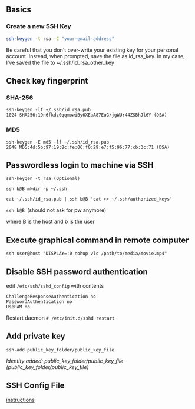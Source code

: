 ## Basics

### Create a new SSH Key
```bash
ssh-keygen -t rsa -C "your-email-address"
```
Be careful that you don't over-write your existing key for your personal account. Instead, when prompted, save the file as id_rsa_key. In my case, I've saved the file to ~/.ssh/id_rsa_other_key

## Check key fingerprint
### SHA-256
```
ssh-keygen -lf ~/.ssh/id_rsa.pub
1024 SHA256:19n6fkdz0qqmowiBy6XEaA87EuG/jgWUr44ZSBhJl6Y (DSA)
```
### MD5
```
ssh-keygen -E md5 -lf ~/.ssh/id_rsa.pub
2048 MD5:4d:5b:97:19:8c:fe:06:f0:29:e7:f5:96:77:cb:3c:71 (DSA)
```

## Passwordless login to machine via SSH
`ssh-keygen -t rsa (Optional)`

`ssh b@B mkdir -p ~/.ssh`

`cat ~/.ssh/id_rsa.pub | ssh b@B 'cat >> ~/.ssh/authorized_keys'`

`ssh b@B `(should not ask for pw anymore)

where B is the host and b is the user


## Execute graphical command in remote computer
```
ssh user@host "DISPLAY=:0 nohup vlc /path/to/media/movie.mp4"
```

## Disable SSH password authentication

edit ```/etc/ssh/sshd_config```
with contents
```
ChallengeResponseAuthentication no
PasswordAuthentication no
UsePAM no
```
Restart daemon
```# /etc/init.d/sshd restart```

## Add private key
`ssh-add public_key_folder/public_key_file`

_Identity added: public_key_folder/public_key_file (public_key_folder/public_key_file)_

## SSH Config File
[instructions](goo.gl/Rdgf0s)
